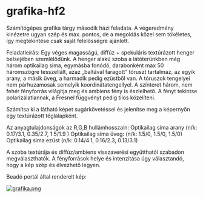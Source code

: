 # grafika-hf2
Számítógépes grafika tárgy második házi feladata. A végeredmény kinézetre ugyan szép és max. pontos, de a megoldás közel sem tökéletes, így megtekintése csak saját felelősségre ajánlott.

Feladatleírás:
Egy véges magasságú, diffúz + spekuláris textúrázott henger belsejében szemlélődünk. A henger alakú szoba a látóterünkben még három optikailag sima, egymásba fonódó, darabonként max 50 háromszögre tesszellált, azaz „baltával faragott” tóruszt tartalmaz, az egyik arany, a másik üveg, a harmadik pedig ezüstből van. A tóruszok tengelyei nem párhuzamosak semelyik koordinátatengellyel. A színteret három, nem fehér fényforrás világítja meg és ambiens fény is észlelhető. A fényt tekintse polarizálatlannak, a Fresnel függvényt pedig tilos közelíteni.

Számítsa ki a látható képet sugárkövetéssel és jelenítse meg a képernyőn egy textúrázott téglalapként.

Az anyagtulajdonságok az R,G,B hullámhosszain: Optikailag sima arany (n/k: 0.17/3.1, 0.35/2.7, 1.5/1.9 ) Optikailag sima üveg: (n/k: 1.5/0, 1.5/0, 1.5/0) Optikailag sima ezüst (n/k: 0.14/4.1, 0.16/2.3, 0.13/3.1)

A szoba textúrája és diffúz/ambiens visszaverési együtthatói szabadon megválaszthatók. A fényforrások helye és intenzitása úgy választandó, hogy a kép szép és élvezhető legyen.

Beadó portál által renderelt kép:

[![grafika.png](https://s7.postimg.org/j78xemchn/grafika.png)](https://postimg.org/image/6fur842pj/)
